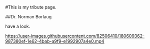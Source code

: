 #This is my tribute page.

##Dr. Norman Borlaug

have a look.



https://user-images.githubusercontent.com/82506410/180609362-987380ef-1e62-4bab-a9f9-e1992907a4e0.mp4

